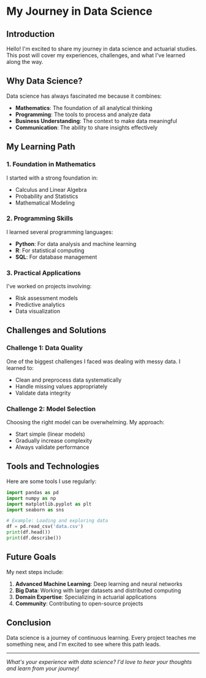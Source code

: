 # My Journey in Data Science

## Introduction

Hello! I'm excited to share my journey in data science and actuarial studies. This post will cover my experiences, challenges, and what I've learned along the way.

## Why Data Science?

Data science has always fascinated me because it combines:

- **Mathematics**: The foundation of all analytical thinking
- **Programming**: The tools to process and analyze data
- **Business Understanding**: The context to make data meaningful
- **Communication**: The ability to share insights effectively

## My Learning Path

### 1. Foundation in Mathematics
I started with a strong foundation in:
- Calculus and Linear Algebra
- Probability and Statistics
- Mathematical Modeling

### 2. Programming Skills
I learned several programming languages:
- **Python**: For data analysis and machine learning
- **R**: For statistical computing
- **SQL**: For database management

### 3. Practical Applications
I've worked on projects involving:
- Risk assessment models
- Predictive analytics
- Data visualization

## Challenges and Solutions

### Challenge 1: Data Quality
One of the biggest challenges I faced was dealing with messy data. I learned to:
- Clean and preprocess data systematically
- Handle missing values appropriately
- Validate data integrity

### Challenge 2: Model Selection
Choosing the right model can be overwhelming. My approach:
- Start simple (linear models)
- Gradually increase complexity
- Always validate performance

## Tools and Technologies

Here are some tools I use regularly:

```python
import pandas as pd
import numpy as np
import matplotlib.pyplot as plt
import seaborn as sns

# Example: Loading and exploring data
df = pd.read_csv('data.csv')
print(df.head())
print(df.describe())
```

## Future Goals

My next steps include:
1. **Advanced Machine Learning**: Deep learning and neural networks
2. **Big Data**: Working with larger datasets and distributed computing
3. **Domain Expertise**: Specializing in actuarial applications
4. **Community**: Contributing to open-source projects

## Conclusion

Data science is a journey of continuous learning. Every project teaches me something new, and I'm excited to see where this path leads.

---

*What's your experience with data science? I'd love to hear your thoughts and learn from your journey!*
